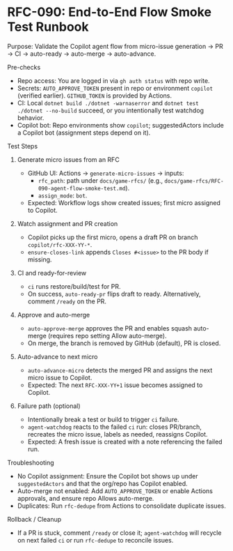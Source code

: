 # RFC-090: End-to-End Flow Smoke Test Runbook

Purpose: Validate the Copilot agent flow from micro-issue generation → PR → CI → auto-ready → auto-merge → auto-advance.

Pre-checks
- Repo access: You are logged in via `gh auth status` with repo write.
- Secrets: `AUTO_APPROVE_TOKEN` present in repo or environment `copilot` (verified earlier). `GITHUB_TOKEN` is provided by Actions.
- CI: Local `dotnet build ./dotnet -warnaserror` and `dotnet test ./dotnet --no-build` succeed, or you intentionally test watchdog behavior.
- Copilot bot: Repo environments show `copilot`; suggestedActors include a Copilot bot (assignment steps depend on it).

Test Steps
1) Generate micro issues from an RFC
   - GitHub UI: Actions → `generate-micro-issues` → inputs:
     - `rfc_path`: path under `docs/game-rfcs/` (e.g., `docs/game-rfcs/RFC-090-agent-flow-smoke-test.md`).
     - `assign_mode`: `bot`.
   - Expected: Workflow logs show created issues; first micro assigned to Copilot.

2) Watch assignment and PR creation
   - Copilot picks up the first micro, opens a draft PR on branch `copilot/rfc-XXX-YY-*`.
   - `ensure-closes-link` appends `Closes #<issue>` to the PR body if missing.

3) CI and ready-for-review
   - `ci` runs restore/build/test for PR.
   - On success, `auto-ready-pr` flips draft to ready. Alternatively, comment `/ready` on the PR.

4) Approve and auto-merge
   - `auto-approve-merge` approves the PR and enables squash auto-merge (requires repo setting Allow auto-merge).
   - On merge, the branch is removed by GitHub (default), PR is closed.

5) Auto-advance to next micro
   - `auto-advance-micro` detects the merged PR and assigns the next micro issue to Copilot.
   - Expected: The next `RFC-XXX-YY+1` issue becomes assigned to Copilot.

6) Failure path (optional)
   - Intentionally break a test or build to trigger `ci` failure.
   - `agent-watchdog` reacts to the failed `ci` run: closes PR/branch, recreates the micro issue, labels as needed, reassigns Copilot.
   - Expected: A fresh issue is created with a note referencing the failed run.

Troubleshooting
- No Copilot assignment: Ensure the Copilot bot shows up under `suggestedActors` and that the org/repo has Copilot enabled.
- Auto-merge not enabled: Add `AUTO_APPROVE_TOKEN` or enable Actions approvals, and ensure repo Allows auto-merge.
- Duplicates: Run `rfc-dedupe` from Actions to consolidate duplicate issues.

Rollback / Cleanup
- If a PR is stuck, comment `/ready` or close it; `agent-watchdog` will recycle on next failed `ci` or run `rfc-dedupe` to reconcile issues.

